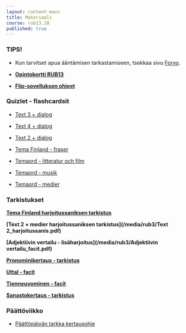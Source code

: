 ```yaml
---
layout: content-main
title: Materiaali
course: rub13.10
published: true
---
```

### TIPS!

- Kun tarvitset apua ääntämisen tarkastamiseen, tsekkaa sivu [Forvo](https://fi.forvo.com/).

- **[Opintokortti RUB13](/media/rub3/Opintokortti_rub13.pdf)**
- **[Flip-sovelluksen ohjeet](/media/rub3/Flip_ohjeet.pdf)**


### Quizlet - flashcardsit

- [Text 3 + dialog](https://quizlet.com/_b3nqjp?x=1qqt&i=dz01n)

- [Text 4 + dialog](https://quizlet.com/_b3nqs3?x=1qqt&i=dz01n)

- [Text 2 + dialog](https://quizlet.com/_b3nrbx?x=1qqt&i=dz01n)

- [Tema Finland - fraser](https://quizlet.com/_bbhanb?x=1qqt&i=dz01n)

- [Temaord - litteratur och film](https://quizlet.com/_b3nrxv?x=1jqt&i=dz01n)

- [Temaord - musik](https://quizlet.com/_b3nrnv?x=1jqt&i=dz01n)

- [Temaord - medier](https://quizlet.com/_b3nskl?x=1jqt&i=dz01n)


### Tarkistukset

**[Tema Finland harjoitussaniksen tarkistus](/media/rub3/Finland_harjoitussanis.pdf)**

**[Text 2 + medier harjoitussaniksen tarkistus](/media/rub3/Text 2_harjoitussanis.pdf)**

**[Adjektiivin vertailu - lisäharjoitus](/media/rub3/Adjektiivin vertailu_facit.pdf)**

**[Pronominikertaus - tarkistus](/media/rub3/Pronomini_facit.pdf)**

**[Uttal - facit](/media/rub3/Uttal_facit.pdf)**

**[Tienneuvominen - facit](/media/rub3/Tienneuvominen.pdf)**

**[Sanastokertaus - tarkistus](/media/rub3/Sanastokertaus.pdf)**

### Päättöviikko

- [Päättöpäivän tarkka kertausohje](/media/rub3/Kertausohje_pitkä.pdf)

